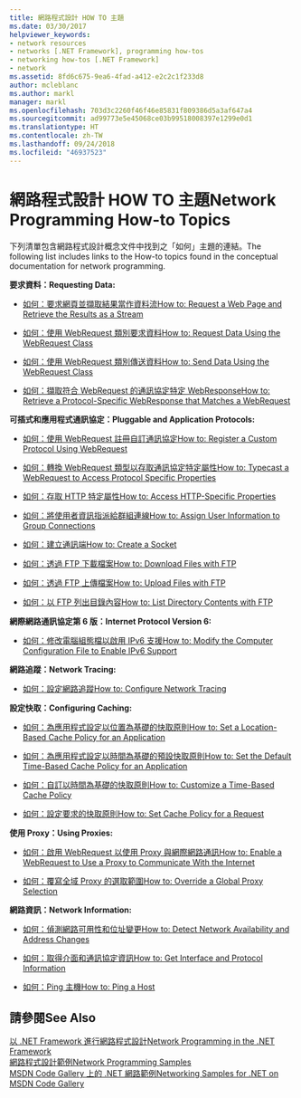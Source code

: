 ```yaml
---
title: 網路程式設計 HOW TO 主題
ms.date: 03/30/2017
helpviewer_keywords:
- network resources
- networks [.NET Framework], programming how-tos
- networking how-tos [.NET Framework]
- network
ms.assetid: 8fd6c675-9ea6-4fad-a412-e2c2c1f233d8
author: mcleblanc
ms.author: markl
manager: markl
ms.openlocfilehash: 703d3c2260f46f46e85831f809386d5a3af647a4
ms.sourcegitcommit: ad99773e5e45068ce03b99518008397e1299e0d1
ms.translationtype: HT
ms.contentlocale: zh-TW
ms.lasthandoff: 09/24/2018
ms.locfileid: "46937523"
---
```

# <a name="network-programming-how-to-topics"></a><span data-ttu-id="2344d-102">網路程式設計 HOW TO 主題</span><span class="sxs-lookup"><span data-stu-id="2344d-102">Network Programming How-to Topics</span></span>
<span data-ttu-id="2344d-103">下列清單包含網路程式設計概念文件中找到之「如何」主題的連結。</span><span class="sxs-lookup"><span data-stu-id="2344d-103">The following list includes links to the How-to topics found in the conceptual documentation for network programming.</span></span>  
  
 <span data-ttu-id="2344d-104">**要求資料：**</span><span class="sxs-lookup"><span data-stu-id="2344d-104">**Requesting Data:**</span></span>  
  
-   [<span data-ttu-id="2344d-105">如何：要求網頁並擷取結果當作資料流</span><span class="sxs-lookup"><span data-stu-id="2344d-105">How to: Request a Web Page and Retrieve the Results as a Stream</span></span>](../../../docs/framework/network-programming/how-to-request-a-web-page-and-retrieve-the-results-as-a-stream.md)  
  
-   [<span data-ttu-id="2344d-106">如何：使用 WebRequest 類別要求資料</span><span class="sxs-lookup"><span data-stu-id="2344d-106">How to: Request Data Using the WebRequest Class</span></span>](../../../docs/framework/network-programming/how-to-request-data-using-the-webrequest-class.md)  
  
-   [<span data-ttu-id="2344d-107">如何：使用 WebRequest 類別傳送資料</span><span class="sxs-lookup"><span data-stu-id="2344d-107">How to: Send Data Using the WebRequest Class</span></span>](../../../docs/framework/network-programming/how-to-send-data-using-the-webrequest-class.md)  
  
-   [<span data-ttu-id="2344d-108">如何：擷取符合 WebRequest 的通訊協定特定 WebResponse</span><span class="sxs-lookup"><span data-stu-id="2344d-108">How to: Retrieve a Protocol-Specific WebResponse that Matches a WebRequest</span></span>](../../../docs/framework/network-programming/how-to-retrieve-a-protocol-specific-webresponse-that-matches-a-webrequest.md)  
  
 <span data-ttu-id="2344d-109">**可插式和應用程式通訊協定：**</span><span class="sxs-lookup"><span data-stu-id="2344d-109">**Pluggable and Application Protocols:**</span></span>  
  
-   [<span data-ttu-id="2344d-110">如何：使用 WebRequest 註冊自訂通訊協定</span><span class="sxs-lookup"><span data-stu-id="2344d-110">How to: Register a Custom Protocol Using WebRequest</span></span>](../../../docs/framework/network-programming/how-to-register-a-custom-protocol-using-webrequest.md)  
  
-   [<span data-ttu-id="2344d-111">如何：轉換 WebRequest 類型以存取通訊協定特定屬性</span><span class="sxs-lookup"><span data-stu-id="2344d-111">How to: Typecast a WebRequest to Access Protocol Specific Properties</span></span>](../../../docs/framework/network-programming/how-to-typecast-a-webrequest-to-access-protocol-specific-properties.md)  
  
-   [<span data-ttu-id="2344d-112">如何：存取 HTTP 特定屬性</span><span class="sxs-lookup"><span data-stu-id="2344d-112">How to: Access HTTP-Specific Properties</span></span>](../../../docs/framework/network-programming/how-to-access-http-specific-properties.md)  
  
-   [<span data-ttu-id="2344d-113">如何：將使用者資訊指派給群組連線</span><span class="sxs-lookup"><span data-stu-id="2344d-113">How to: Assign User Information to Group Connections</span></span>](../../../docs/framework/network-programming/how-to-assign-user-information-to-group-connections.md)  
  
-   [<span data-ttu-id="2344d-114">如何：建立通訊端</span><span class="sxs-lookup"><span data-stu-id="2344d-114">How to: Create a Socket</span></span>](../../../docs/framework/network-programming/how-to-create-a-socket.md)  
  
-   [<span data-ttu-id="2344d-115">如何：透過 FTP 下載檔案</span><span class="sxs-lookup"><span data-stu-id="2344d-115">How to: Download Files with FTP</span></span>](../../../docs/framework/network-programming/how-to-download-files-with-ftp.md)  
  
-   [<span data-ttu-id="2344d-116">如何：透過 FTP 上傳檔案</span><span class="sxs-lookup"><span data-stu-id="2344d-116">How to: Upload Files with FTP</span></span>](../../../docs/framework/network-programming/how-to-upload-files-with-ftp.md)  
  
-   [<span data-ttu-id="2344d-117">如何：以 FTP 列出目錄內容</span><span class="sxs-lookup"><span data-stu-id="2344d-117">How to: List Directory Contents with FTP</span></span>](../../../docs/framework/network-programming/how-to-list-directory-contents-with-ftp.md)  
  
 <span data-ttu-id="2344d-118">**網際網路通訊協定第 6 版：**</span><span class="sxs-lookup"><span data-stu-id="2344d-118">**Internet Protocol Version 6:**</span></span>  
  
-   [<span data-ttu-id="2344d-119">如何：修改電腦組態檔以啟用 IPv6 支援</span><span class="sxs-lookup"><span data-stu-id="2344d-119">How to: Modify the Computer Configuration File to Enable IPv6 Support</span></span>](../../../docs/framework/network-programming/how-to-modify-the-computer-configuration-file-to-enable-ipv6-support.md)  
  
 <span data-ttu-id="2344d-120">**網路追蹤：**</span><span class="sxs-lookup"><span data-stu-id="2344d-120">**Network Tracing:**</span></span>  
  
-   [<span data-ttu-id="2344d-121">如何：設定網路追蹤</span><span class="sxs-lookup"><span data-stu-id="2344d-121">How to: Configure Network Tracing</span></span>](../../../docs/framework/network-programming/how-to-configure-network-tracing.md)  
  
 <span data-ttu-id="2344d-122">**設定快取：**</span><span class="sxs-lookup"><span data-stu-id="2344d-122">**Configuring Caching:**</span></span>  
  
-   [<span data-ttu-id="2344d-123">如何：為應用程式設定以位置為基礎的快取原則</span><span class="sxs-lookup"><span data-stu-id="2344d-123">How to: Set a Location-Based Cache Policy for an Application</span></span>](../../../docs/framework/network-programming/how-to-set-a-location-based-cache-policy-for-an-application.md)  
  
-   [<span data-ttu-id="2344d-124">如何：為應用程式設定以時間為基礎的預設快取原則</span><span class="sxs-lookup"><span data-stu-id="2344d-124">How to: Set the Default Time-Based Cache Policy for an Application</span></span>](../../../docs/framework/network-programming/how-to-set-the-default-time-based-cache-policy-for-an-application.md)  
  
-   [<span data-ttu-id="2344d-125">如何：自訂以時間為基礎的快取原則</span><span class="sxs-lookup"><span data-stu-id="2344d-125">How to: Customize a Time-Based Cache Policy</span></span>](../../../docs/framework/network-programming/how-to-customize-a-time-based-cache-policy.md)  
  
-   [<span data-ttu-id="2344d-126">如何：設定要求的快取原則</span><span class="sxs-lookup"><span data-stu-id="2344d-126">How to: Set Cache Policy for a Request</span></span>](../../../docs/framework/network-programming/how-to-set-cache-policy-for-a-request.md)  
  
 <span data-ttu-id="2344d-127">**使用 Proxy：**</span><span class="sxs-lookup"><span data-stu-id="2344d-127">**Using Proxies:**</span></span>  
  
-   [<span data-ttu-id="2344d-128">如何：啟用 WebRequest 以使用 Proxy 與網際網路通訊</span><span class="sxs-lookup"><span data-stu-id="2344d-128">How to: Enable a WebRequest to Use a Proxy to Communicate With the Internet</span></span>](../../../docs/framework/network-programming/how-to-enable-a-webrequest-to-use-a-proxy-to-communicate-with-the-internet.md)  
  
-   [<span data-ttu-id="2344d-129">如何：覆寫全域 Proxy 的選取範圍</span><span class="sxs-lookup"><span data-stu-id="2344d-129">How to: Override a Global Proxy Selection</span></span>](../../../docs/framework/network-programming/how-to-override-a-global-proxy-selection.md)  
  
 <span data-ttu-id="2344d-130">**網路資訊：**</span><span class="sxs-lookup"><span data-stu-id="2344d-130">**Network Information:**</span></span>  
  
-   [<span data-ttu-id="2344d-131">如何：偵測網路可用性和位址變更</span><span class="sxs-lookup"><span data-stu-id="2344d-131">How to: Detect Network Availability and Address Changes</span></span>](../../../docs/framework/network-programming/how-to-detect-network-availability-and-address-changes.md)  
  
-   [<span data-ttu-id="2344d-132">如何：取得介面和通訊協定資訊</span><span class="sxs-lookup"><span data-stu-id="2344d-132">How to: Get Interface and Protocol Information</span></span>](../../../docs/framework/network-programming/how-to-get-interface-and-protocol-information.md)  
  
-   [<span data-ttu-id="2344d-133">如何：Ping 主機</span><span class="sxs-lookup"><span data-stu-id="2344d-133">How to: Ping a Host</span></span>](../../../docs/framework/network-programming/how-to-ping-a-host.md)  
  
## <a name="see-also"></a><span data-ttu-id="2344d-134">請參閱</span><span class="sxs-lookup"><span data-stu-id="2344d-134">See Also</span></span>  
 [<span data-ttu-id="2344d-135">以 .NET Framework 進行網路程式設計</span><span class="sxs-lookup"><span data-stu-id="2344d-135">Network Programming in the .NET Framework</span></span>](../../../docs/framework/network-programming/index.md)  
 [<span data-ttu-id="2344d-136">網路程式設計範例</span><span class="sxs-lookup"><span data-stu-id="2344d-136">Network Programming Samples</span></span>](../../../docs/framework/network-programming/network-programming-samples.md)  
 [<span data-ttu-id="2344d-137">MSDN Code Gallery 上的 .NET 網路範例</span><span class="sxs-lookup"><span data-stu-id="2344d-137">Networking Samples for .NET on MSDN Code Gallery</span></span>](https://code.msdn.microsoft.com/Wiki/View.aspx?ProjectName=nclsamples)

